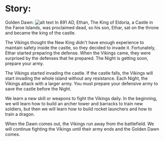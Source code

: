 # Story:
Golden Dawn:
![alt text](https://images.app.goo.gl/Y5EXri6ff1n6ZsPG6)
In 891 AD, Ethan, The King of Eldoria, a Castle in the Faroe Islands, was proclaimed dead, so his son, Ethar, sat on the throne and became the king of the castle.

The Vikings thought the New King didn't have enough experience to maintain safety inside the castle, so they decided to invade it. Fortunately, Ethar started preparing the defense. When the Vikings came, they were surprised by the defenses that he prepared. The Night is getting soon, prepare your army.

The Vikings started invading the castle. If the castle falls, the Vikings will start invading the whole island without any resistance. Each Night, the Vikings attack with a larger army. You must prepare your defensive army to save the castle before the Night.

We learn a new skill or weapons to fight the Vikings daily. In the beginning, we will learn how to build an archer tower and barracks to train new soldiers, but then we will learn how to build rocket launchers and how to train a dragon.

When the Dawn comes out, the Vikings run away from the battlefield. We will continue fighting the Vikings until their army ends and the Golden Dawn comes.
